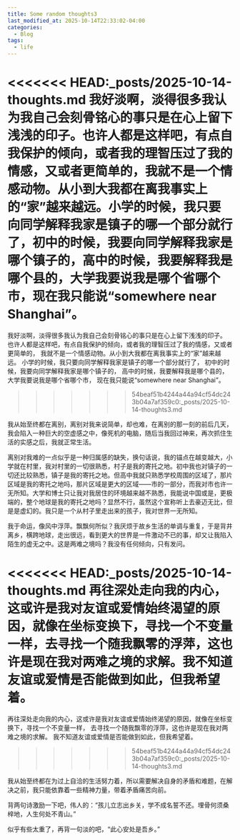```yaml
---
title: Some random thoughts3
last_modified_at: 2025-10-14T22:33:02-04:00
categories:
  - Blog
tags:
  - life
---
```



<<<<<<< HEAD:_posts/2025-10-14-thoughts.md
我好淡啊，淡得很多我认为我自己会刻骨铭心的事只是在心上留下浅浅的印子。也许人都是这样吧，有点自我保护的倾向，或者我的理智压过了我的情感，又或者更简单的，我就不是一个情感动物。从小到大我都在离我事实上的“家”越来越远。小学的时候，我只要向同学解释我家是镇子的哪一个部分就行了，初中的时候，我要向同学解释我家是哪个镇子的，高中的时候，我要解释我是哪个县的，大学我要说我是哪个省哪个市，现在我只能说“somewhere near Shanghai”。
=======
我好淡啊，淡得很多我认为我自己会刻骨铭心的事只是在心上留下浅浅的印子。
也许人都是这样吧，有点自我保护的倾向，或者我的理智压过了我的情感，又或者更简单的，
我就不是一个情感动物。从小到大我都在离我事实上的“家”越来越远。
小学的时候，我只要向同学解释我家是镇子的哪一个部分就行了，
初中的时候，我要向同学解释我家是哪个镇子的，
高中的时候，我要解释我是哪个县的，
大学我要说我是哪个省哪个市，
现在我只能说“somewhere near Shanghai”。
>>>>>>> 54beaf51b4244a44a94cf54dc243b04a7af359c0:_posts/2025-10-14-thoughts3.md

我从始至终都在离别，离别对我来说简单，却也难，在离别的那一刻的前后几天，我会陷入一种巨大的空虚感之中，像死机的电脑，随后当我回过神来，再次抓住生活的实感之后，我就正常生活。

离别对我难的一点似乎是一种归属感的缺失，换句话说，我的锚点在越变越大，小学就在村里，我对村里的一切很熟悉，村子是我的寄托之地。初中我也对镇子的一切还比较熟悉，镇子是我的寄托之地。但高中我就只熟悉学校周围的区域了，那片区域是我的寄托之地吗，那片区域是更大的区域——市的一部分，而我对市也许一无所知。大学和博士只让我对我居住的环境越来越不熟悉，我能说中国或是，更极端的，整个地球是我的寄托之地吗？显然不行，虽然这个宣称听上去豪迈无比，但是是虚幻的。我只是一个从村子里走出来的孩子，我对世界一无所知。

我于命运，像风中浮萍。飘飘何所似？我厌烦于故乡生活的单调与重复，于是背井离乡，横跨地球，走出很远，看到更大的世界是一件激动不已的事，却又让我陷入陌生的虚无之中。这是两难之境吗？我没有任何倾向，只有发问。

<<<<<<< HEAD:_posts/2025-10-14-thoughts.md
再往深处走向我的内心，这或许是我对友谊或爱情始终渴望的原因，就像在坐标变换下，寻找一个不变量一样，去寻找一个随我飘零的浮萍，这也许是现在我对两难之境的求解。我不知道友谊或爱情是否能做到如此，但我希望着。
=======
再往深处走向我的内心，这或许是我对友谊或爱情始终渴望的原因，就像在坐标变换下，寻找一个不变量一样，
去寻找一个随我飘零的浮萍，这也许是现在我对两难之境的求解。
我不知道友谊或爱情是否能做到如此，但我希望着。
>>>>>>> 54beaf51b4244a44a94cf54dc243b04a7af359c0:_posts/2025-10-14-thoughts3.md

我从始至终都在为过上自洽的生活努力着，所以需要解决自身的矛盾和难题，在解决之前，我只能依靠着一些精神力量，带着矛盾痛苦向前。

背两句诗激励一下吧，伟人的：“孩儿立志出乡关，学不成名誓不还。埋骨何须桑梓地，人生何处不青山。”

似乎有些太重了，再背一句淡的吧，“此心安处是吾乡。”
